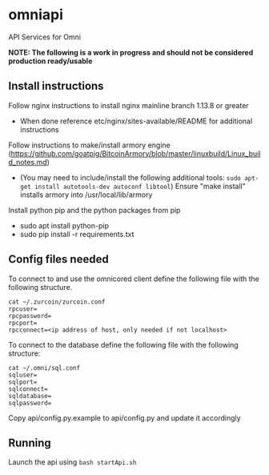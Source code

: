 # omniapi
API Services for Omni 

<b>NOTE: The following is a work in progress and should not be considered production ready/usable</b>

## Install instructions
Follow nginx instructions to install nginx mainline branch 1.13.8 or greater
 - When done reference etc/nginx/sites-available/README for additional instructions

Follow instructions to make/install armory engine (https://github.com/goatpig/BitcoinArmory/blob/master/linuxbuild/Linux_build_notes.md)
 - (You may need to include/install the following additional tools: `sudo apt-get install autotools-dev autoconf libtool`)
Ensure "make install" installs armory into /usr/local/lib/armory 

Install python pip and the python packages from pip
 - sudo apt install python-pip
 - sudo pip install -r requirements.txt

## Config files needed
To connect to and use the omnicored client define the following file with the following structure.
```
cat ~/.zurcoin/zurcoin.conf
rpcuser=
rpcpassword=
rpcport=
rpcconnect=<ip address of host, only needed if not localhost>
```

To connect to the database define the following file with the following structure:
```
cat ~/.omni/sql.conf
sqluser=
sqlport=
sqlconnect=
sqldatabase=
sqlpassword=
```

Copy api/config.py.example to api/config.py and update it accordingly

## Running
Launch the api using `bash startApi.sh`
